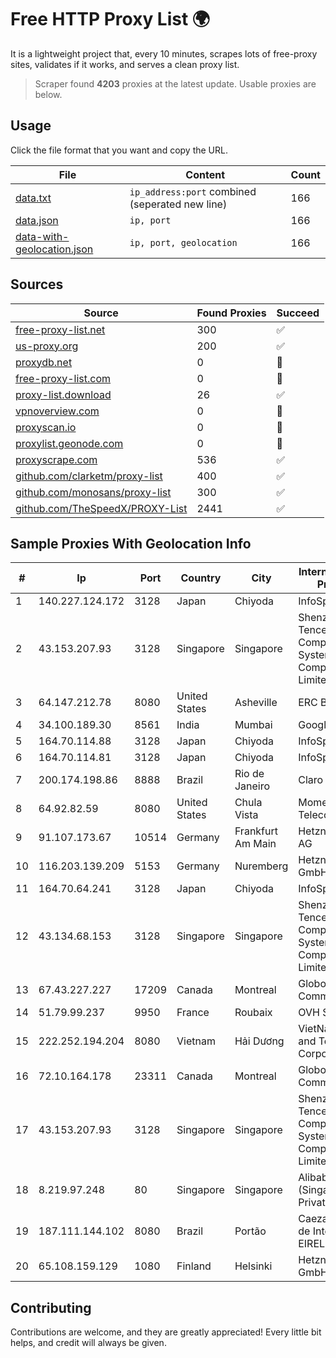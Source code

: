 
# Free HTTP Proxy List 🌍

It is a lightweight project that, every 10 minutes, scrapes lots of free-proxy sites, validates if it works, and serves a clean proxy list.


> Scraper found **4203** proxies at the latest update. Usable proxies are below.

## Usage

Click the file format that you want and copy the URL.


|File|Content|Count|
|----|-------|-----|
|[data.txt](https://raw.githubusercontent.com/themiralay/Proxy-List-World/master/data.txt)|`ip_address:port` combined (seperated new line)|166|
|[data.json](https://raw.githubusercontent.com/themiralay/Proxy-List-World/master/data.json)|`ip, port`|166|
|[data-with-geolocation.json](https://raw.githubusercontent.com/themiralay/Proxy-List-World/master/data-with-geolocation.json)|`ip, port, geolocation`|166|

## Sources

|Source|Found Proxies|Succeed|
|------|-------------|-------|
|[free-proxy-list.net](https://free-proxy-list.net)|300|✅|
|[us-proxy.org](https://www.us-proxy.org)|200|✅|
|[proxydb.net](http://proxydb.net)|0|🚫|
|[free-proxy-list.com](https://free-proxy-list.com/?page=&port=&type%5B%5D=http&type%5B%5D=https&up_time=0&search=Search)|0|🚫|
|[proxy-list.download](https://www.proxy-list.download/HTTP)|26|✅|
|[vpnoverview.com](https://vpnoverview.com/privacy/anonymous-browsing/free-proxy-servers)|0|🚫|
|[proxyscan.io](https://www.proxyscan.io)|0|🚫|
|[proxylist.geonode.com](https://proxylist.geonode.com/api/proxy-list?limit=300&page=1&sort_by=lastChecked&sort_type=desc&protocols=http,https)|0|🚫|
|[proxyscrape.com](https://api.proxyscrape.com/v2/?request=displayproxies&protocol=http&timeout=10000&country=all&ssl=all&anonymity=all)|536|✅|
|[github.com/clarketm/proxy-list](https://raw.githubusercontent.com/clarketm/proxy-list/master/proxy-list-raw.txt)|400|✅|
|[github.com/monosans/proxy-list](https://raw.githubusercontent.com/monosans/proxy-list/main/proxies/http.txt)|300|✅|
|[github.com/TheSpeedX/PROXY-List](https://raw.githubusercontent.com/TheSpeedX/PROXY-List/master/http.txt)|2441|✅|


## Sample Proxies With Geolocation Info

|#|Ip|Port|Country|City|Internet Service Provider|
|-|--|----|-------|----|-------------------------|
|1|140.227.124.172|3128|Japan|Chiyoda|InfoSphere|
|2|43.153.207.93|3128|Singapore|Singapore|Shenzhen Tencent Computer Systems Company Limited|
|3|64.147.212.78|8080|United States|Asheville|ERC Broadband|
|4|34.100.189.30|8561|India|Mumbai|Google LLC|
|5|164.70.114.88|3128|Japan|Chiyoda|InfoSphere|
|6|164.70.114.81|3128|Japan|Chiyoda|InfoSphere|
|7|200.174.198.86|8888|Brazil|Rio de Janeiro|Claro S.A|
|8|64.92.82.59|8080|United States|Chula Vista|Momentum Telecom, Inc.|
|9|91.107.173.67|10514|Germany|Frankfurt Am Main|Hetzner Online AG|
|10|116.203.139.209|5153|Germany|Nuremberg|Hetzner Online GmbH|
|11|164.70.64.241|3128|Japan|Chiyoda|InfoSphere|
|12|43.134.68.153|3128|Singapore|Singapore|Shenzhen Tencent Computer Systems Company Limited|
|13|67.43.227.227|17209|Canada|Montreal|GloboTech Communications|
|14|51.79.99.237|9950|France|Roubaix|OVH SAS|
|15|222.252.194.204|8080|Vietnam|Hải Dương|VietNam Post and Telecom Corporation|
|16|72.10.164.178|23311|Canada|Montreal|GloboTech Communications|
|17|43.153.207.93|3128|Singapore|Singapore|Shenzhen Tencent Computer Systems Company Limited|
|18|8.219.97.248|80|Singapore|Singapore|Alibaba Cloud (Singapore) Private Limited|
|19|187.111.144.102|8080|Brazil|Portão|Caezar Provedor de Internet EIRELI|
|20|65.108.159.129|1080|Finland|Helsinki|Hetzner Online GmbH|



## Contributing

Contributions are welcome, and they are greatly appreciated! Every
little bit helps, and credit will always be given.

